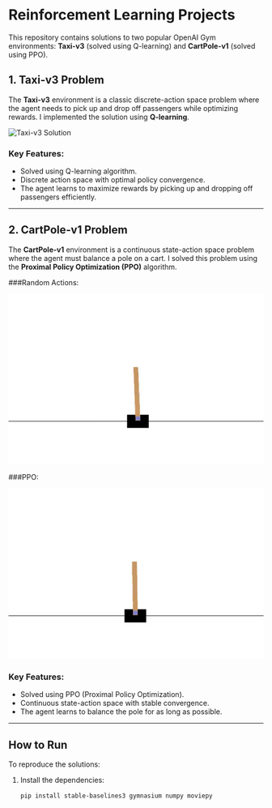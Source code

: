 # Reinforcement Learning Projects

This repository contains solutions to two popular OpenAI Gym environments: **Taxi-v3** (solved using Q-learning) and **CartPole-v1** (solved using PPO).

## 1. Taxi-v3 Problem

The **Taxi-v3** environment is a classic discrete-action space problem where the agent needs to pick up and drop off passengers while optimizing rewards. I implemented the solution using **Q-learning**.

![Taxi-v3 Solution](gifs/Taxiv3-Final.gif)

### Key Features:
- Solved using Q-learning algorithm.
- Discrete action space with optimal policy convergence.
- The agent learns to maximize rewards by picking up and dropping off passengers efficiently.

---

## 2. CartPole-v1 Problem

The **CartPole-v1** environment is a continuous state-action space problem where the agent must balance a pole on a cart. I solved this problem using the **Proximal Policy Optimization (PPO)** algorithm.

###Random Actions:

![CartPole-v1 Solution](gifs/Cartpole-Random.gif)

###PPO:

![CartPole-v1 Solution](gifs/Cartpole-PPO.gif)

### Key Features:
- Solved using PPO (Proximal Policy Optimization).
- Continuous state-action space with stable convergence.
- The agent learns to balance the pole for as long as possible.

---

## How to Run

To reproduce the solutions:
1. Install the dependencies:
   ```bash
   pip install stable-baselines3 gymnasium numpy moviepy
